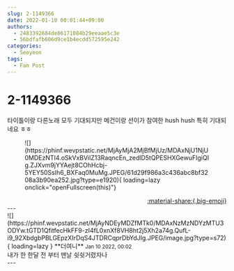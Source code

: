 ```yaml
---
slug: 2-1149366
date: 2022-01-10 00:01:44+09:00
authors:
  - 2483392684de86171084b29eeaae5c3e
  - 56bdfafb606d9ce1b4ecdd572595e242
categories:
  - Seoyeon
tags:
  - Fan Post
---
```


# 2-1149366

<div class="post-container" markdown="1">
<div class="content-container md-sidebar__scrollwrap" markdown="1">

타이틀이랑 다른노래 모두 기대되지만 메건이랑 션이가 참여한 hush hush 특히 기대되네요 ㅎㅎ
<figure markdown="1">
![](https://phinf.wevpstatic.net/MjAyMjA2MjBfMjUz/MDAxNjU1NjU0MDEzNTI4.oSkVxBVilZ13RaqncEn_zedlD5tQPESHXGewuFIgiQIg.ZJXvm9jYYAejt8COhHcbj-5YEY50SsIh6_BXFaq0MuMg.JPEG/61d29f986a3c436abc8bf3208a3b90ea252.jpg?type=e1920){ loading=lazy onclick="openFullscreen(this)"}
</figure>


</div>
</div>

<div style="text-align: right;" markdown="1">
<a href="https://weverse.io/fromis9/fanpost/2-1149366" style="text-align: right;">:material-share:{.big-emoji}</a>
</div>
---

<div class="comments-container md-sidebar__scrollwrap" markdown="1">
<div class="comment" markdown="1">
<div class='id-container' markdown="1">
![](https://phinf.wevpstatic.net/MjAyNDEyMDZfMTk0/MDAxNzMzNDYzMTU3ODYw.tGTD1QfitfecHkFF9-zI4fL0xnXf8VH8ht2j5Xh2a74g.QufL-i9_92XbdgbPBLGEpzXIrDqS4JTDRCqprDbYdJIg.JPEG/image.jpg?type=s72){ loading=lazy }
**<span class="artist">더여니</span>** <small>Jan 10 2022, 00:02</small><br>
</div>
<div class='comment-body' markdown="1">
내가 한 한달 전 부터 맨날 쉿쉿거렸자나
</div>
</div>
</div>
---
